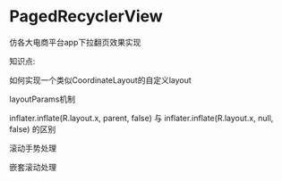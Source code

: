 PagedRecyclerView
========================
仿各大电商平台app下拉翻页效果实现


知识点:

如何实现一个类似CoordinateLayout的自定义layout

layoutParams机制

inflater.inflate(R.layout.x, parent, false) 与 inflater.inflate(R.layout.x, null, false) 的区别

滚动手势处理

嵌套滚动处理